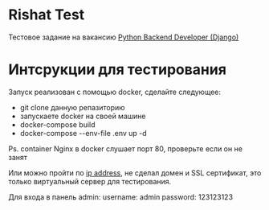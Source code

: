 # Rishat Test

Тестовое задание на вакансию [Python Backend Developer (Django)](https://hh.ru/vacancy/76785900?hhtmFrom=chat) 

# Интсрукции для тестирования

Запуск реализован с помощью docker, сделайте следующее: 

- git clone данную репазиторию
- запускаете docker на своей машине
- docker-compose build
- docker-compose --env-file .env  up -d

Ps. container Nginx в docker слушает порт 80, проверьте если он не занят

Или можно пройти по [ip address](http://89.108.88.10/), не сделал домен и SSL сертификат, это только виртуальный сервер для тестирования.

Для входа в панель admin: 
username: admin
password: 123123123